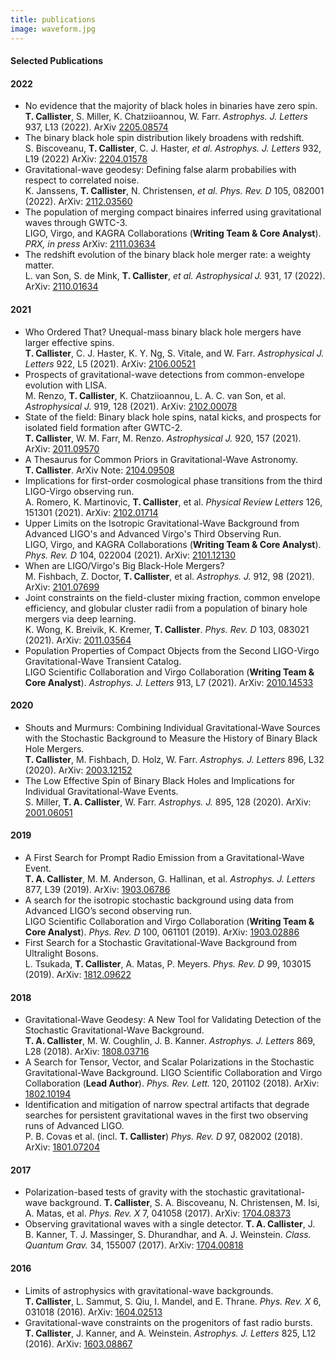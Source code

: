 ```yaml
---
title: publications
image: waveform.jpg 
---
```


<h4>Selected Publications</h4>

<h4>2022</h4>
<ul class="alt">
    <li>
    No evidence that the majority of black holes in binaries have zero spin.<br>
    <b>T. Callister</b>, S. Miller, K. Chatziioannou, W. Farr.
    <i>Astrophys. J. Letters</i> 937, L13 (2022).
    ArXiv <a href="https://arxiv.org/abs/2205.08574">2205.08574</a>
    </li>
    <li>
    The binary black hole spin distribution likely broadens with redshift.<br>
    S. Biscoveanu, <b>T. Callister</b>, C. J. Haster, <i>et al.</i>
    <i>Astrophys. J. Letters</i> 932, L19 (2022)
    ArXiv: <a href="https://arxiv.org/abs/2204.01578">2204.01578</a>
    </li>
    <li>
    Gravitational-wave geodesy: Defining false alarm probabilies with respect to correlated noise.<br>
    K. Janssens, <b>T. Callister</b>, N. Christensen, <i>et al.</i>
    <i>Phys. Rev. D</i> 105, 082001 (2022).
    ArXiv: <a href="https://arxiv.org/abs/2112.03560">2112.03560</a>
    </li>
    <li>
    The population of merging compact binaires inferred using gravitational waves through GWTC-3.<br>
    LIGO, Virgo, and KAGRA Collaborations (<b>Writing Team & Core Analyst</b>).
    <i>PRX, in press</i>
    ArXiv: <a href="https://arxiv.org/abs/2111.03634">2111.03634</a>
    </li>
    <li>
    The redshift evolution of the binary black hole merger rate: a weighty matter.<br>
    L. van Son, S. de Mink, <b> T. Callister</b>, <i> et al.</i>
    <i>Astrophysical J.</i> 931, 17 (2022).
    ArXiv: <a href="https://arxiv.org/abs/2110.01634">2110.01634</a>
    </li>
</ul>

<h4>2021</h4>
<ul class="alt">
    <li>
    Who Ordered That? Unequal-mass binary black hole mergers have larger effective spins.<br>
    <b>T. Callister</b>, C. J. Haster, K. Y. Ng, S. Vitale, and W. Farr.
    <i>Astrophysical J. Letters</i> 922, L5 (2021).
    ArXiv: <a href="https://arxiv.org/abs/2106.00521">2106.00521</a>
    </li>
    <li>
    Prospects of gravitational-wave detections from common-envelope evolution with LISA.<br>
    M. Renzo, <b>T. Callister</b>, K. Chatziioannou, L. A. C. van Son, et al.
    <i>Astrophysical J.</i> 919, 128 (2021).
    ArXiv: <a href="https://arxiv.org/abs/2102.00078">2102.00078</a>
    </li>
    <li>
    State of the field: Binary black hole spins, natal kicks, and prospects for isolated field formation after GWTC-2.<br>
    <b>T. Callister</b>, W. M. Farr, M. Renzo.
    <i>Astrophysical J.</i> 920, 157 (2021).
    ArXiv: <a href="https://arxiv.org/abs/2011.0957">2011.09570</a>
    </li>
    <li>
    A Thesaurus for Common Priors in Gravitational-Wave Astronomy.<br>
    <b>T. Callister</b>. ArXiv Note: <a href="https://arxiv.org/abs/2104.09508">2104.09508</a>
    </li>
    <li>
    Implications for first-order cosmological phase transitions from the third LIGO-Virgo observing run.<br>
    A. Romero, K. Martinovic, <b>T. Callister</b>, et al.
    <i>Physical Review Letters</i> 126, 151301 (2021).
    ArXiv: <a href="https://arxiv.org/abs/2102.01714">2102.01714</a>
    </li>
    <li>
    Upper Limits on the Isotropic Gravitational-Wave Background from Advanced LIGO's and Advanced Virgo's Third Observing Run.<br>
    LIGO, Virgo, and KAGRA Collaborations (<b>Writing Team & Core Analyst</b>).
    <i>Phys. Rev. D</i> 104, 022004 (2021).
    ArXiv: <a href="https://arxiv.org/abs/2101.12130">2101.12130</a>
    </li>
    <li>
    When are LIGO/Virgo's Big Black-Hole Mergers?<br>
    M. Fishbach, Z. Doctor, <b>T. Callister</b>, et al.
    <i>Astrophys. J.</i> 912, 98 (2021).
    ArXiv: <a href="https://arxiv.org/abs/2101.07699">2101.07699</a>
    </li>
    <li>
    Joint constraints on the field-cluster mixing fraction, common envelope efficiency, and globular cluster radii from a population of binary hole mergers via deep learning.<br>
    K. Wong, K. Breivik, K. Kremer, <b>T. Callister</b>.
    <i>Phys. Rev. D</i> 103, 083021 (2021).
    ArXiv: <a href="https://arxiv.org/abs/2011.03564">2011.03564</a>
    </li>
    <li>
    Population Properties of Compact Objects from the Second LIGO-Virgo Gravitational-Wave Transient Catalog.<br>
    LIGO Scientific Collaboration and Virgo Collaboration (<b>Writing Team & Core Analyst</b>).
    <i>Astrophys. J. Letters</i> 913, L7 (2021).
    ArXiv: <a href="https://arxiv.org/abs/2010.14533">2010.14533</a>
    </li>
</ul>

<h4>2020</h4>
<ul class="alt">
    <li>
    Shouts and Murmurs: Combining Individual Gravitational-Wave Sources with the Stochastic Background to Measure the History of Binary Black Hole Mergers.<br>
    <b>T. Callister</b>, M. Fishbach, D. Holz, W. Farr.
    <i>Astrophys. J. Letters</i> 896, L32 (2020).
    ArXiv: <a href="https://arxiv.org/abs/2003.12152">2003.12152</a>
    </li>
    <li>
    The Low Effective Spin of Binary Black Holes and Implications for Individual Gravitational-Wave Events.<br>
    S. Miller, <b>T. A. Callister</b>, W. Farr.
    <i>Astrophys. J.</i> 895, 128 (2020).
    ArXiv: <a href="https://arxiv.org/abs/2001.06051">2001.06051</a>
    </li>
</ul>

<h4>2019</h4>
<ul class="alt">
    <li>
    A First Search for Prompt Radio Emission from a Gravitational-Wave Event.<br>
    <b>T. A. Callister</b>, M. M. Anderson, G. Hallinan, et al. 
    <i>Astrophys. J. Letters</i> 877, L39 (2019).
    ArXiv: <a href="https://arxiv.org/abs/1903.06786">1903.06786</a>
    </li>
    <li>
    A search for the isotropic stochastic background using data from Advanced LIGO’s second observing run.<br> 
    LIGO Scientific Collaboration and Virgo Collaboration (<b>Writing Team & Core Analyst</b>). 
    <i>Phys. Rev. D</i> 100, 061101 (2019).
    ArXiv: <a href="https://arxiv.org/abs/1903.02886">1903.02886</a>
    </li>
    <li>
    First Search for a Stochastic Gravitational-Wave Background from Ultralight Bosons.<br>
    L. Tsukada, <b>T. Callister</b>, A. Matas, P. Meyers.
    <i>Phys. Rev. D</i> 99, 103015 (2019).
    ArXiv: <a href="https://arxiv.org/abs/1812.09622">1812.09622</a>
    </li>
</ul>

<h4>2018</h4>
<ul class="alt">
    <li>
    Gravitational-Wave Geodesy: A New Tool for Validating Detection of the Stochastic Gravitational-Wave Background.<br>
    <b>T. A. Callister</b>, M. W. Coughlin, J. B. Kanner.
    <i>Astrophys. J. Letters</i> 869, L28 (2018).
    ArXiv: <a href="https://arxiv.org/abs/1808.03716">1808.03716</a>
    </li>
    <li>
    A Search for Tensor, Vector, and Scalar Polarizations in the Stochastic Gravitational-Wave Background. 
    LIGO Scientific Collaboration and Virgo Collaboration (<b>Lead Author</b>).
    <i>Phys. Rev. Lett.</i> 120, 201102 (2018).
    ArXiv: <a href="https://arxiv.org/abs/1802.10194">1802.10194</a>
    </li>
    <li>
    Identification and mitigation of narrow spectral artifacts that degrade searches for persistent gravitational waves in the first two observing runs of Advanced LIGO.<br>
    P. B. Covas et al. (incl. <b>T. Callister</b>)
    <i>Phys. Rev. D</i> 97, 082002 (2018).
    ArXiv: <a href="https://arxiv.org/abs/1801.07204">1801.07204</a>
    </li>
</ul>

<h4>2017</h4>
<ul class="alt">
    <li>
    Polarization-based tests of gravity with the stochastic gravitational-wave background. 
    <b>T. Callister</b>, S. A. Biscoveanu, N. Christensen, M. Isi, A. Matas, et al.
    <i>Phys. Rev. X</i> 7, 041058 (2017).
    ArXiv: <a href="https://arxiv.org/abs/1704.08373">1704.08373</a>
    </li>
    <li>
    Observing gravitational waves with a single detector.
    <b>T. A. Callister</b>, J. B. Kanner, T. J. Massinger, S. Dhurandhar, and A. J. Weinstein.
    <i>Class. Quantum Grav.</i> 34, 155007 (2017).
    ArXiv: <a href="https://arxiv.org/abs/1704.00818">1704.00818</a>
    </li>
</ul>

<h4>2016</h4>
<ul class="alt">
    <li>
    Limits of astrophysics with gravitational-wave backgrounds.<br>
    <b>T. Callister</b>, L. Sammut, S. Qiu, I. Mandel, and E. Thrane.
    <i>Phys. Rev. X</i> 6, 031018 (2016).
    ArXiv: <a href="https://arxiv.org/abs/1604.02513">1604.02513</a>
    </li>
    <li>
    Gravitational-wave constraints on the progenitors of fast radio bursts.<br>
    <b>T. Callister</b>, J. Kanner, and A. Weinstein.
    <i>Astrophys. J. Letters</i> 825, L12 (2016).
    ArXiv: <a href="https://arxiv.org/abs/1603.08867">1603.08867</a>
    </li>
</ul>
